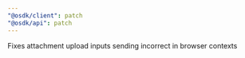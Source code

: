 ```yaml
---
"@osdk/client": patch
"@osdk/api": patch
---
```


Fixes attachment upload inputs sending incorrect in browser contexts
